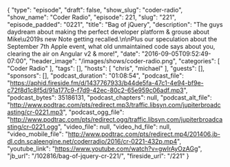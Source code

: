 {
  "type": "episode",
  "draft": false,
  "show_slug": "coder-radio",
  "show_name": "Coder Radio",
  "episode": 221,
  "slug": "221",
  "episode_padded": "0221",
  "title": "Bag of jQuery",
  "description": "The guys daydream about making the perfect developer platform & grouse about Mike\u2019s new Note getting recalled.\n\nPlus our speculation about the September 7th Apple event, what old unmaintained code says about you, clearing the air on Angular v2 & more!",
  "date": "2016-09-05T09:52:49-07:00",
  "header_image": "/images/shows/coder-radio.png",
  "categories": [
    "Coder Radio"
  ],
  "tags": [],
  "hosts": [
    "chris",
    "michael"
  ],
  "guests": [],
  "sponsors": [],
  "podcast_duration": "01:08:54",
  "podcast_file": "https://aphid.fireside.fm/d/1437767933/b44de5fa-47c1-4e94-bf9e-c72f8d1c8f5d/91a177c9-f7d9-42ec-80c2-65e959c06adf.mp3",
  "podcast_bytes": 35186131,
  "podcast_chapters": null,
  "podcast_alt_file": "http://www.podtrac.com/pts/redirect.mp3/traffic.libsyn.com/jupiterbroadcasting/cr-0221.mp3",
  "podcast_ogg_file": "http://www.podtrac.com/pts/redirect.ogg/traffic.libsyn.com/jupiterbroadcasting/cr-0221.ogg",
  "video_file": null,
  "video_hd_file": null,
  "video_mobile_file": "http://www.podtrac.com/pts/redirect.mp4/201406.jb-dl.cdn.scaleengine.net/coderradio/2016/cr-0221-432p.mp4",
  "youtube_link": "https://www.youtube.com/watch?v=gwIrAyOzAGg",
  "jb_url": "/102816/bag-of-jquery-cr-221/",
  "fireside_url": "/221"
}

